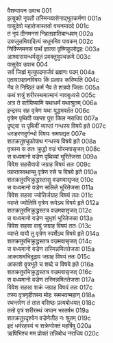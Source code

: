 वैशम्पायन उवाच	001  
इत्युक्ते नृपतौ तस्मिन्व्यासेनाद्भुतकर्मणा	001a  
वासुदेवो महातेजास्ततो वचनमाददे	001c  
तं नृपं दीनमनसं निहतज्ञातिबान्धवम्	002a  
उपप्लुतमिवादित्यं सधूममिव पावकम्	002c  
निर्विण्णमनसं पार्थं ज्ञात्वा वृष्णिकुलोद्वहः	003a  
आश्वासयन्धर्मसुतं प्रवक्तुमुपचक्रमे	003c  
वासुदेव उवाच	004  
सर्वं जिह्मं मृत्युपदमार्जवं ब्रह्मणः पदम्	004a  
एतावाञ्ज्ञानविषयः किं प्रलापः करिष्यति	004c  
नैव ते निष्ठितं कर्म नैव ते शत्रवो जिताः	005a  
कथं शत्रुं शरीरस्थमात्मानं नावबुध्यसे	005c  
अत्र ते वर्तयिष्यामि यथाधर्मं यथाश्रुतम्	006a  
इन्द्रस्य सह वृत्रेण यथा युद्धमवर्तत	006c  
वृत्रेण पृथिवी व्याप्ता पुरा किल नराधिप	007a  
दृष्ट्वा स पृथिवीं व्याप्तां गन्धस्य विषये हृते	007c  
धराहरणदुर्गन्धो विषयः समपद्यत	007e  
शतक्रतुश्चुकोपाथ गन्धस्य विषये हृते	008a  
वृत्रस्य स ततः क्रुद्धो वज्रं घोरमवासृजत्	008c  
स वध्यमानो वज्रेण पृथिव्यां भूरितेजसा	009a  
विवेश सहसैवापो जग्राह विषयं ततः	009c  
व्याप्तास्वथाप्सु वृत्रेण रसे च विषये हृते	010a  
शतक्रतुरभिक्रुद्धस्तासु वज्रमवासृजत्	010c  
स वध्यमानो वज्रेण सलिले भूरितेजसा	011a  
विवेश सहसा ज्योतिर्जग्राह विषयं ततः	011c  
व्याप्ते ज्योतिषि वृत्रेण रूपेऽथ विषये हृते	012a  
शतक्रतुरभिक्रुद्धस्तत्र वज्रमवासृजत्	012c  
स वध्यमानो वज्रेण सुभृशं भूरितेजसा	013a  
विवेश सहसा वायुं जग्राह विषयं ततः	013c  
व्याप्ते वायौ तु वृत्रेण स्पर्शेऽथ विषये हृते	014a  
शतक्रतुरभिक्रुद्धस्तत्र वज्रमवासृजत्	014c  
स वध्यमानो वज्रेण तस्मिन्नमिततेजसा	015a  
आकाशमभिदुद्राव जग्राह विषयं ततः	015c  
आकाशे वृत्रभूते च शब्दे च विषये हृते	016a  
शतक्रतुरभिक्रुद्धस्तत्र वज्रमवासृजत्	016c  
स वध्यमानो वज्रेण तस्मिन्नमिततेजसा	017a  
विवेश सहसा शक्रं जग्राह विषयं ततः	017c  
तस्य वृत्रगृहीतस्य मोहः समभवन्महान्	018a  
रथन्तरेण तं तात वसिष्ठः प्रत्यबोधयत्	018c  
ततो वृत्रं शरीरस्थं जघान भरतर्षभ	019a  
शतक्रतुरदृश्येन वज्रेणेतीह नः श्रुतम्	019c  
इदं धर्मरहस्यं च शक्रेणोक्तं महर्षिषु	020a  
ऋषिभिश्च मम प्रोक्तं तन्निबोध नराधिप	020c  

